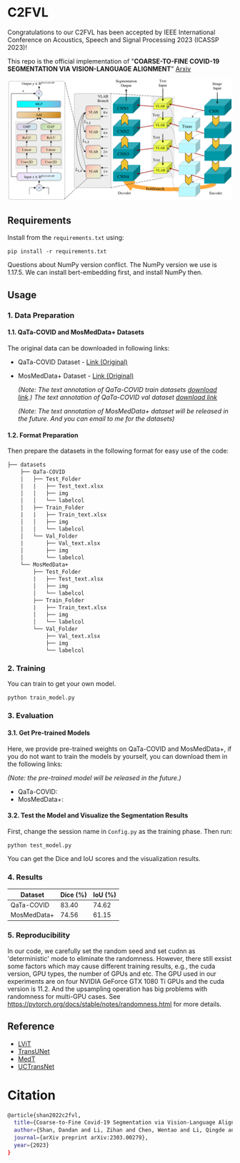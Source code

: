 # C2FVL

Congratulations to our C2FVL has been accepted by IEEE International Conference on Acoustics, Speech and Signal Processing 2023 (ICASSP 2023)!

This repo is the official implementation of "**COARSE-TO-FINE COVID-19 SEGMENTATION VIA VISION-LANGUAGE ALIGNMENT**" [Arxiv](https://arxiv.org/abs/2303.00279)


![image](https://github.com/HUANGLIZI/C2FVL/blob/main/IMG/C2FVL.png)

## Requirements

Install from the ```requirements.txt``` using:
```angular2html
pip install -r requirements.txt
```
Questions about NumPy version conflict. The NumPy version we use is 1.17.5. We can install bert-embedding first, and install NumPy then.

## Usage

### 1. Data Preparation
#### 1.1. QaTa-COVID and MosMedData+ Datasets
The original data can be downloaded in following links:
* QaTa-COVID Dataset - [Link (Original)](https://www.kaggle.com/datasets/aysendegerli/qatacov19-dataset)

* MosMedData+ Dataset - [Link (Original)](https://www.kaggle.com/datasets/maedemaftouni/covid19-ct-scan-lesion-segmentation-dataset)

  *(Note: The text annotation of QaTa-COVID train datasets [download link](https://uillinoisedu-my.sharepoint.com/:x:/g/personal/zl111_illinois_edu/EabJGhBy-m1Oi-27rM2UU8QBKmClek-ygChtn-wWQfSgEA?e=0X6VWh).)
  The text annotation of QaTa-COVID val dataset [download link](https://uillinoisedu-my.sharepoint.com/:x:/g/personal/zl111_illinois_edu/EXN4n1B_rQRDjjF0_ElXMAQBkOF-EhnFO48Fqb6tkEH_Sg?e=E9yota)*
  
  *(Note: The text annotation of MosMedData+ dataset will be released in the future. And you can email to me for the datasets)*

#### 1.2. Format Preparation

Then prepare the datasets in the following format for easy use of the code:

```angular2html
├── datasets
    ├── QaTa-COVID
    │   ├── Test_Folder
    |   |   ├── Test_text.xlsx
    │   │   ├── img
    │   │   └── labelcol
    │   ├── Train_Folder
    |   |   ├── Train_text.xlsx
    │   │   ├── img
    │   │   └── labelcol
    │   └── Val_Folder
    |	    ├── Val_text.xlsx
    │       ├── img
    │       └── labelcol
    └── MosMedData+
        ├── Test_Folder
        |   ├── Test_text.xlsx
        │   ├── img
        │   └── labelcol
        ├── Train_Folder
        |   ├── Train_text.xlsx
        │   ├── img
        │   └── labelcol
        └── Val_Folder
            ├── Val_text.xlsx
            ├── img
            └── labelcol
```



### 2. Training


You can train to get your own model.

```angular2html
python train_model.py
```



### 3. Evaluation
#### 3.1. Get Pre-trained Models
Here, we provide pre-trained weights on QaTa-COVID and MosMedData+, if you do not want to train the models by yourself, you can download them in the following links:

*(Note: the pre-trained model will be released in the future.)*

* QaTa-COVID: 
* MosMedData+: 
#### 3.2. Test the Model and Visualize the Segmentation Results
First, change the session name in ```Config.py``` as the training phase. Then run:
```angular2html
python test_model.py
```
You can get the Dice and IoU scores and the visualization results. 



### 4. Results

| Dataset    | 	  Dice (%) | IoU (%) |
| ---------- | ------------------- | -------- |
| QaTa-COVID | 83.40    | 74.62   |
| MosMedData+    | 74.56      | 61.15  |



### 5. Reproducibility

In our code, we carefully set the random seed and set cudnn as 'deterministic' mode to eliminate the randomness. However, there still exsist some factors which may cause different training results, e.g., the cuda version, GPU types, the number of GPUs and etc. The GPU used in our experiments are on four NVIDIA GeForce GTX 1080 Ti GPUs and the cuda version is 11.2. And the upsampling operation has big problems with randomness for multi-GPU cases.
See https://pytorch.org/docs/stable/notes/randomness.html for more details.



## Reference

* [LViT](https://github.com/HUANGLIZI/LViT) 
* [TransUNet](https://github.com/Beckschen/TransUNet) 
* [MedT](https://github.com/jeya-maria-jose/Medical-Transformer)
* [UCTransNet](https://github.com/McGregorWwww/UCTransNet)


# Citation

```bash
@article{shan2022c2fvl,
  title={Coarse-to-Fine Covid-19 Segmentation via Vision-Language Alignment},
  author={Shan, Dandan and Li, Zihan and Chen, Wentao and Li, Qingde and Tian, Jie and Hong, Qingqi},
  journal={arXiv preprint arXiv:2303.00279},
  year={2023}
}
```
